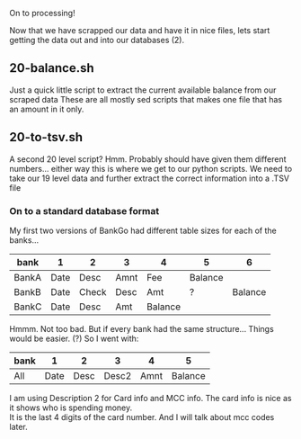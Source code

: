 On to processing!

Now that we have scrapped our data and have it in nice files, lets start getting the data out and into our databases (2).

## 20-balance.sh
Just a quick little script to extract the current available balance from our scraped data
These are all mostly sed scripts that makes one file that has an amount in it only.

## 20-to-tsv.sh
A second 20 level script?  Hmm.  Probably should have given them different numbers...  either way this is where we get to our python scripts.
We need to take our 19 level data and further extract the correct information into a .TSV file

### On to a standard database format
My first two versions of BankGo had different table sizes for each of the banks...


| bank | 1 | 2 | 3 | 4 | 5 | 6 |
| --- | --- | --- | --- | --- | --- | --- |
| BankA | Date | Desc | Amnt | Fee | Balance |
| BankB | Date | Check | Desc | Amt | ? | Balance |
| BankC | Date | Desc | Amt | Balance |

Hmmm.  Not too bad.  But if every bank had the same structure...  Things would be easier.  (?)  So I went with:


| bank | 1 | 2 | 3 | 4 | 5 |
| --- | --- | --- | --- | --- | --- |
| All | Date | Desc | Desc2 | Amnt | Balance |

I am using Description 2 for Card info and MCC info.  The card info is nice as it shows who is spending money.  
It is the last 4 digits of the card number.  And I will talk about mcc codes later.

